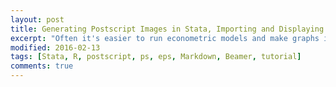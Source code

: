 ```yaml
---
layout: post
title: Generating Postscript Images in Stata, Importing and Displaying them in R
excerpt: "Often it's easier to run econometric models and make graphs in Stata. But it's always easier to make a Beamer presentation in R Markdown! This is a post for people who want to import postscript files (.ps and .eps) generated in Stata but display them in R in different grid arrangements."
modified: 2016-02-13
tags: [Stata, R, postscript, ps, eps, Markdown, Beamer, tutorial]
comments: true
---
```



